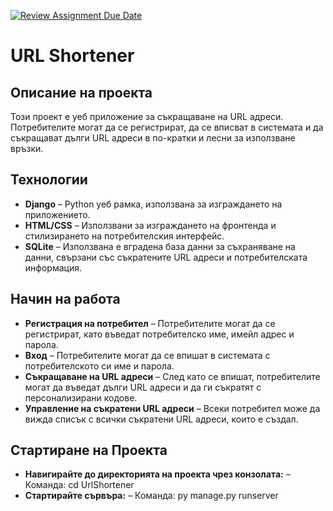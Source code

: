 [![Review Assignment Due Date](https://classroom.github.com/assets/deadline-readme-button-22041afd0340ce965d47ae6ef1cefeee28c7c493a6346c4f15d667ab976d596c.svg)](https://classroom.github.com/a/fULRwKMW)
# URL Shortener

## Описание на проекта
Този проект е уеб приложение за съкращаване на URL адреси. Потребителите могат да се регистрират, да се вписват в системата и да съкращават дълги URL адреси в по-кратки и лесни за използване връзки.

## Технологии
- **Django** – Python уеб рамка, използвана за изграждането на приложението.
- **HTML/CSS** – Използвани за изграждането на фронтенда и стилизирането на потребителския интерфейс.
- **SQLite** – Използвана е вградена база данни за съхраняване на данни, свързани със съкратените URL адреси и потребителската информация.

## Начин на работа
- **Регистрация на потребител** – Потребителите могат да се регистрират, като въведат потребителско име, имейл адрес и парола.
- **Вход** – Потребителите могат да се впишат в системата с потребителското си име и парола.
- **Съкращаване на URL адреси** – След като се впишат, потребителите могат да въведат дълги URL адреси и да ги съкратят с персонализирани кодове.
- **Управление на съкратени URL адреси** – Всеки потребител може да вижда списък с всички съкратени URL адреси, които е създал.

## Стартиране на Проекта
- **Навигирайте до директорията на проекта чрез конзолата:** – Команда: cd UrlShortener
- **Стартирайте сървъра:** – Команда: py manage.py runserver
